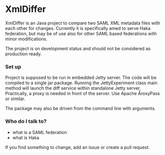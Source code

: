 # XmlDiffer #

XmlDiffer is an Java project to compare two SAML XML metadata files with each other for changes. Currently it is specifically amed to serve Haka federation, but may be of use also for other SAML based federations with minor modifications.

The project is on development status and should not be considered as production ready.

### Set up ###

Project is supposed to be run in embedded Jetty server. The code will be compiled to a single jar package. Running the JettyExperiment class main method will launch the diff service within standalone Jetty server. Practically, a proxy is needed in front of the server. Use Apache ÅroxyPass or similar.

The package may also be driven from the command line with arguments.

### Who do I talk to? ###

* what is a SAML federation
* what is Haka

If you find something to change, add an issue or create a pull request.